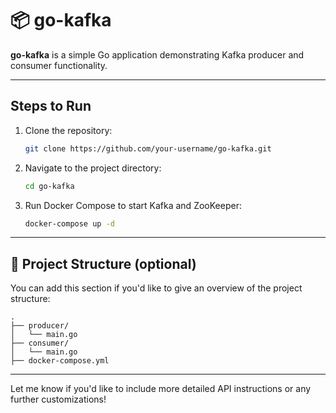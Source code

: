 # 📦 go-kafka

**go-kafka** is a simple Go application demonstrating Kafka producer and consumer functionality.

---

## Steps to Run

1. Clone the repository:

   ```bash
   git clone https://github.com/your-username/go-kafka.git
   ```

2. Navigate to the project directory:

   ```bash
   cd go-kafka
   ```

3. Run Docker Compose to start Kafka and ZooKeeper:

   ```bash
   docker-compose up -d
   ```

---

## 📂 Project Structure (optional)

You can add this section if you'd like to give an overview of the project structure:

```
.
├── producer/
│   └── main.go
├── consumer/
│   └── main.go
├── docker-compose.yml

```

---

Let me know if you'd like to include more detailed API instructions or any further customizations!
